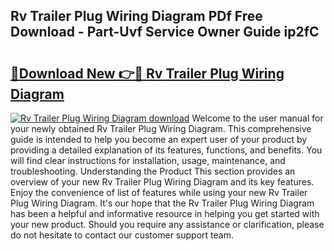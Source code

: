 ## Rv Trailer Plug Wiring Diagram PDf Free Download - Part-Uvf Service Owner Guide ip2fC

# <h2><a href="http://dfh68f.blite.top/?on=Rv+Trailer+Plug+Wiring+Diagram">🔗Download New 👉🔴 Rv Trailer Plug Wiring Diagram</a></h2>

[![Rv Trailer Plug Wiring Diagram download](https://i.imgur.com/lujVjoI.png)](http://dfh68f.blite.top/?on=Rv+Trailer+Plug+Wiring+Diagram)
Welcome to the user manual for your newly obtained Rv Trailer Plug Wiring Diagram. This comprehensive guide is intended to help you become an expert user of your product by providing a detailed explanation of its features, functions, and benefits. You will find clear instructions for installation, usage, maintenance, and troubleshooting. Understanding the Product This section provides an overview of your new Rv Trailer Plug Wiring Diagram and its key features. Enjoy the convenience of list of features while using your new Rv Trailer Plug Wiring Diagram. It's our hope that the Rv Trailer Plug Wiring Diagram has been a helpful and informative resource in helping you get started with your new product. Should you require any assistance or clarification, please do not hesitate to contact our customer support team.
